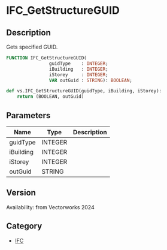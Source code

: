 # IFC_GetStructureGUID

## Description
Gets specified GUID.

```pascal
FUNCTION IFC_GetStructureGUID(
				guidType    : INTEGER;
				iBuilding   : INTEGER;
				iStorey     : INTEGER;
				VAR outGuid : STRING): BOOLEAN;
```

```python
def vs.IFC_GetStructureGUID(guidType, iBuilding, iStorey):
    return (BOOLEAN, outGuid)
```

## Parameters
|Name|Type|Description|
|---|---|---|
|guidType|INTEGER|   |
|iBuilding|INTEGER|   |
|iStorey|INTEGER|   |
|outGuid|STRING|   |

## Version
Availability: from Vectorworks 2024

## Category
* [IFC](../Categories/IFC.md)
